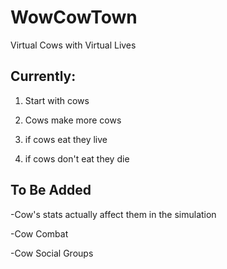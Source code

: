 # WowCowTown
Virtual Cows with Virtual Lives



## Currently:

1) Start with cows

2) Cows make more cows

3) if cows eat they live

4) if cows don't eat they die

## To Be Added

-Cow's stats actually affect them in the simulation

-Cow Combat

-Cow Social Groups

